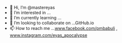 - 👋 Hi, I’m @mastereyas
- 👀 I’m interested in ...
- 🌱 I’m currently learning ...
- 💞️ I’m looking to collaborate on ...GitHub.io
- 📫 How to reach me ...www.facebook.com/pmbabuli , www.instagram.com/eyas_apocalypse 

<!---
mastereyas/mastereyas is a ✨ special ✨ repository because its `README.md` (this file) appears on your GitHub profile.
You can click the Preview link to take a look at your changes.
--->
